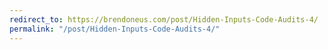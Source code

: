 ```yaml
---
redirect_to: https://brendoneus.com/post/Hidden-Inputs-Code-Audits-4/
permalink: "/post/Hidden-Inputs-Code-Audits-4/"
---
```


